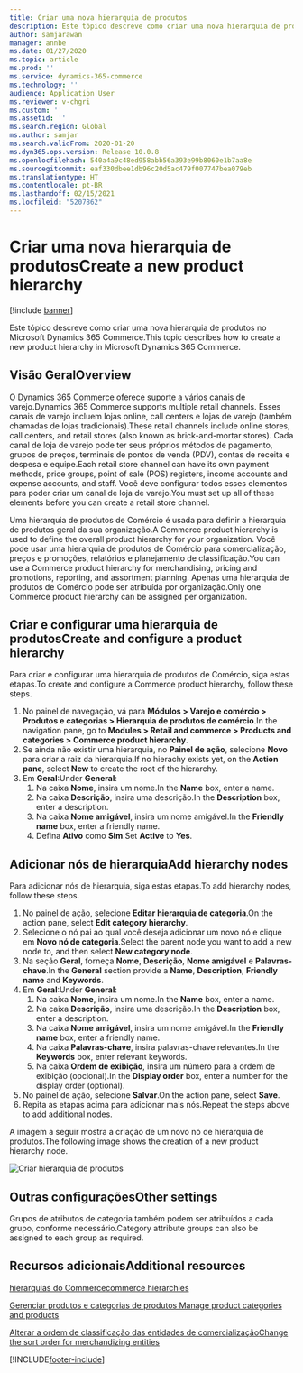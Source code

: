 ```yaml
---
title: Criar uma nova hierarquia de produtos
description: Este tópico descreve como criar uma nova hierarquia de produtos no Microsoft Dynamics 365 Commerce.
author: samjarawan
manager: annbe
ms.date: 01/27/2020
ms.topic: article
ms.prod: ''
ms.service: dynamics-365-commerce
ms.technology: ''
audience: Application User
ms.reviewer: v-chgri
ms.custom: ''
ms.assetid: ''
ms.search.region: Global
ms.author: samjar
ms.search.validFrom: 2020-01-20
ms.dyn365.ops.version: Release 10.0.8
ms.openlocfilehash: 540a4a9c48ed958abb56a393e99b8060e1b7aa8e
ms.sourcegitcommit: eaf330dbee1db96c20d5ac479f007747bea079eb
ms.translationtype: HT
ms.contentlocale: pt-BR
ms.lasthandoff: 02/15/2021
ms.locfileid: "5207862"
---
```

# <a name="create-a-new-product-hierarchy"></a><span data-ttu-id="4e731-103">Criar uma nova hierarquia de produtos</span><span class="sxs-lookup"><span data-stu-id="4e731-103">Create a new product hierarchy</span></span>


[!include [banner](includes/banner.md)]

<span data-ttu-id="4e731-104">Este tópico descreve como criar uma nova hierarquia de produtos no Microsoft Dynamics 365 Commerce.</span><span class="sxs-lookup"><span data-stu-id="4e731-104">This topic describes how to create a new product hierarchy in Microsoft Dynamics 365 Commerce.</span></span>

## <a name="overview"></a><span data-ttu-id="4e731-105">Visão Geral</span><span class="sxs-lookup"><span data-stu-id="4e731-105">Overview</span></span>

<span data-ttu-id="4e731-106">O Dynamics 365 Commerce oferece suporte a vários canais de varejo.</span><span class="sxs-lookup"><span data-stu-id="4e731-106">Dynamics 365 Commerce supports multiple retail channels.</span></span> <span data-ttu-id="4e731-107">Esses canais de varejo incluem lojas online, call centers e lojas de varejo (também chamadas de lojas tradicionais).</span><span class="sxs-lookup"><span data-stu-id="4e731-107">These retail channels include online stores, call centers, and retail stores (also known as brick-and-mortar stores).</span></span> <span data-ttu-id="4e731-108">Cada canal de loja de varejo pode ter seus próprios métodos de pagamento, grupos de preços, terminais de pontos de venda (PDV), contas de receita e despesa e equipe.</span><span class="sxs-lookup"><span data-stu-id="4e731-108">Each retail store channel can have its own payment methods, price groups, point of sale (POS) registers, income accounts and expense accounts, and staff.</span></span> <span data-ttu-id="4e731-109">Você deve configurar todos esses elementos para poder criar um canal de loja de varejo.</span><span class="sxs-lookup"><span data-stu-id="4e731-109">You must set up all of these elements before you can create a retail store channel.</span></span> 

<span data-ttu-id="4e731-110">Uma hierarquia de produtos de Comércio é usada para definir a hierarquia de produtos geral da sua organização.</span><span class="sxs-lookup"><span data-stu-id="4e731-110">A Commerce product hierarchy is used to define the overall product hierarchy for your organization.</span></span> <span data-ttu-id="4e731-111">Você pode usar uma hierarquia de produtos de Comércio para comercialização, preços e promoções, relatórios e planejamento de classificação.</span><span class="sxs-lookup"><span data-stu-id="4e731-111">You can use a Commerce product hierarchy for merchandising, pricing and promotions, reporting, and assortment planning.</span></span> <span data-ttu-id="4e731-112">Apenas uma hierarquia de produtos de Comércio pode ser atribuída por organização.</span><span class="sxs-lookup"><span data-stu-id="4e731-112">Only one Commerce product hierarchy can be assigned per organization.</span></span>

## <a name="create-and-configure-a-product-hierarchy"></a><span data-ttu-id="4e731-113">Criar e configurar uma hierarquia de produtos</span><span class="sxs-lookup"><span data-stu-id="4e731-113">Create and configure a product hierarchy</span></span>

<span data-ttu-id="4e731-114">Para criar e configurar uma hierarquia de produtos de Comércio, siga estas etapas.</span><span class="sxs-lookup"><span data-stu-id="4e731-114">To create and configure a Commerce product hierarchy, follow these steps.</span></span>

1. <span data-ttu-id="4e731-115">No painel de navegação, vá para **Módulos \> Varejo e comércio \> Produtos e categorias \> Hierarquia de produtos de comércio**.</span><span class="sxs-lookup"><span data-stu-id="4e731-115">In the navigation pane, go to **Modules \> Retail and commerce \> Products and categories \> Commerce product hierarchy**.</span></span>
1. <span data-ttu-id="4e731-116">Se ainda não existir uma hierarquia, no **Painel de ação**, selecione **Novo** para criar a raiz da hierarquia.</span><span class="sxs-lookup"><span data-stu-id="4e731-116">If no hierachy exists yet, on the **Action pane**, select **New** to create the root of the hierarchy.</span></span>
1. <span data-ttu-id="4e731-117">Em **Geral**:</span><span class="sxs-lookup"><span data-stu-id="4e731-117">Under **General**:</span></span>
    1. <span data-ttu-id="4e731-118">Na caixa **Nome**, insira um nome.</span><span class="sxs-lookup"><span data-stu-id="4e731-118">In the **Name** box, enter a name.</span></span>
    1. <span data-ttu-id="4e731-119">Na caixa **Descrição**, insira uma descrição.</span><span class="sxs-lookup"><span data-stu-id="4e731-119">In the **Description** box, enter a description.</span></span>
    1. <span data-ttu-id="4e731-120">Na caixa **Nome amigável**, insira um nome amigável.</span><span class="sxs-lookup"><span data-stu-id="4e731-120">In the **Friendly name** box, enter a friendly name.</span></span>
    1. <span data-ttu-id="4e731-121">Defina **Ativo** como **Sim**.</span><span class="sxs-lookup"><span data-stu-id="4e731-121">Set **Active** to **Yes**.</span></span>

## <a name="add-hierarchy-nodes"></a><span data-ttu-id="4e731-122">Adicionar nós de hierarquia</span><span class="sxs-lookup"><span data-stu-id="4e731-122">Add hierarchy nodes</span></span>

<span data-ttu-id="4e731-123">Para adicionar nós de hierarquia, siga estas etapas.</span><span class="sxs-lookup"><span data-stu-id="4e731-123">To add hierarchy nodes, follow these steps.</span></span>

1. <span data-ttu-id="4e731-124">No painel de ação, selecione **Editar hierarquia de categoria**.</span><span class="sxs-lookup"><span data-stu-id="4e731-124">On the action pane, select **Edit category hierarchy**.</span></span>
1. <span data-ttu-id="4e731-125">Selecione o nó pai ao qual você deseja adicionar um novo nó e clique em **Novo nó de categoria**.</span><span class="sxs-lookup"><span data-stu-id="4e731-125">Select the parent node you want to add a new node to, and then select **New category node**.</span></span>
1. <span data-ttu-id="4e731-126">Na seção **Geral**, forneça **Nome**, **Descrição**, **Nome amigável** e **Palavras-chave**.</span><span class="sxs-lookup"><span data-stu-id="4e731-126">In the **General** section provide a **Name**, **Description**, **Friendly name** and **Keywords**.</span></span>
1. <span data-ttu-id="4e731-127">Em **Geral**:</span><span class="sxs-lookup"><span data-stu-id="4e731-127">Under **General**:</span></span>
    1. <span data-ttu-id="4e731-128">Na caixa **Nome**, insira um nome.</span><span class="sxs-lookup"><span data-stu-id="4e731-128">In the **Name** box, enter a name.</span></span>
    1. <span data-ttu-id="4e731-129">Na caixa **Descrição**, insira uma descrição.</span><span class="sxs-lookup"><span data-stu-id="4e731-129">In the **Description** box, enter a description.</span></span>
    1. <span data-ttu-id="4e731-130">Na caixa **Nome amigável**, insira um nome amigável.</span><span class="sxs-lookup"><span data-stu-id="4e731-130">In the **Friendly name** box, enter a friendly name.</span></span>
    1. <span data-ttu-id="4e731-131">Na caixa **Palavras-chave**, insira palavras-chave relevantes.</span><span class="sxs-lookup"><span data-stu-id="4e731-131">In the **Keywords** box, enter relevant keywords.</span></span>
    1. <span data-ttu-id="4e731-132">Na caixa **Ordem de exibição**, insira um número para a ordem de exibição (opcional).</span><span class="sxs-lookup"><span data-stu-id="4e731-132">In the **Display order** box, enter a number for the display order (optional).</span></span>
1. <span data-ttu-id="4e731-133">No painel de ação, selecione **Salvar**.</span><span class="sxs-lookup"><span data-stu-id="4e731-133">On the action pane, select **Save**.</span></span>
1. <span data-ttu-id="4e731-134">Repita as etapas acima para adicionar mais nós.</span><span class="sxs-lookup"><span data-stu-id="4e731-134">Repeat the steps above to add additional nodes.</span></span>

<span data-ttu-id="4e731-135">A imagem a seguir mostra a criação de um novo nó de hierarquia de produtos.</span><span class="sxs-lookup"><span data-stu-id="4e731-135">The following image shows the creation of a new product hierarchy node.</span></span>

![Criar hierarquia de produtos](media/create-product-hierarchy.png)

## <a name="other-settings"></a><span data-ttu-id="4e731-137">Outras configurações</span><span class="sxs-lookup"><span data-stu-id="4e731-137">Other settings</span></span>

<span data-ttu-id="4e731-138">Grupos de atributos de categoria também podem ser atribuídos a cada grupo, conforme necessário.</span><span class="sxs-lookup"><span data-stu-id="4e731-138">Category attribute groups can also be assigned to each group as required.</span></span>  

## <a name="additional-resources"></a><span data-ttu-id="4e731-139">Recursos adicionais</span><span class="sxs-lookup"><span data-stu-id="4e731-139">Additional resources</span></span>

[<span data-ttu-id="4e731-140">hierarquias do Commerce</span><span class="sxs-lookup"><span data-stu-id="4e731-140">commerce hierarchies</span></span>](retail-hierarchies.md)

[<span data-ttu-id="4e731-141">Gerenciar produtos e categorias de produtos </span><span class="sxs-lookup"><span data-stu-id="4e731-141">Manage product categories and products </span></span>](category-management-product-creation.md)

[<span data-ttu-id="4e731-142">Alterar a ordem de classificação das entidades de comercialização</span><span class="sxs-lookup"><span data-stu-id="4e731-142">Change the sort order for merchandizing entities</span></span>](custom-order-categories-nav-retail-prod-hierarchy.md)


[!INCLUDE[footer-include](../includes/footer-banner.md)]